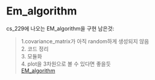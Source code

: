 # Em_algorithm
cs_229에 나오는 EM_algorithm을 구현
남은것: 
>1.covariance_matrix가 아직 random하게 생성되지 않음  
>2. 코드 정리  
>3. 모듈화   
>4. plot을 3차원으로 볼 수 있다면 좋을듯   
[EM_algorithm](http://cs229.stanford.edu/notes2021fall/cs229-notes8.pdf)
